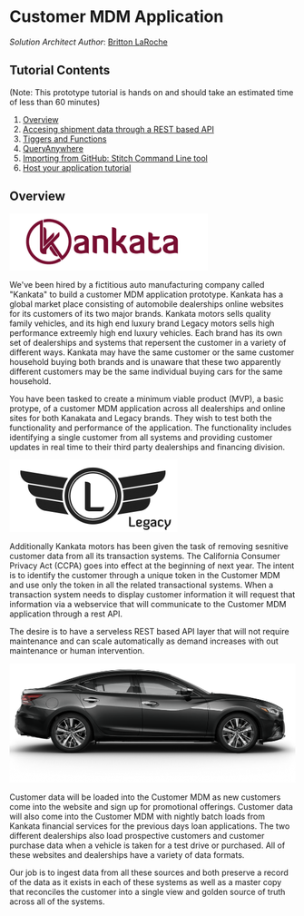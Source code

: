 
# Customer MDM Application
_Solution Architect Author_: [Britton LaRoche](mailto:britton.laroche@mongodb.com)   

## Tutorial Contents 
(Note: This prototype tutorial is hands on and should take an estimated time of less than 60 minutes)
1. [Overview](.)
2. [Accesing shipment data through a REST based API](tutorial/rest/README.md)
3. [Tiggers and Functions](tutorial/triggers/README.md)
4. [QueryAnywhere](tutorial/queryAnywhere/README.md)
5. [Importing from GitHub: Stitch Command Line tool](tutorial/cli/README.md)
6. [Host your application tutorial](tutorial/hosting/README.md)  

## Overview 
![Kankata](img/kankatalogo2.png "Kankata")  

We've been hired by a fictitious auto manufacturing company called "Kankata" to build a customer MDM application prototype.  Kankata has a global market place consisting of automobile dealerships online websites for its customers of its two major brands. Kankata motors sells quality family vehicles, and its high end luxury brand Legacy motors sells high performance extreemly high end luxury vehicles.  Each brand has its own set of dealerships and systems that repersent the customer in a variety of different ways.  Kankata may have the same customer or the same customer household buying both brands and is unaware that these two apparently different customers may be the same individual buying cars for the same household.

You have been tasked to create a minimum viable product (MVP), a basic protype, of a customer MDM application across all dealerships and online sites for both Kanakata and Legacy brands. They wish to test both the functionality and performance of the application.  The functionality includes identifying a single customer from all systems and providing customer updates in real time to their third party dealerships and financing division.

![Legacy](img/legacylogo.png "Legacy")  

Additionally Kankata motors has been given the task of removing sesnitive customer data from all its transaction systems. The California Consumer Privacy Act (CCPA) goes into effect at the beginning of next year.  The intent is to identify the customer through a unique token in the Customer MDM and use only the token in all the related transactional systems.  When a transaction system needs to display customer information it will request that information via a webservice that will communicate to the Customer MDM application through a rest API.

The desire is to have a serveless REST based API layer that will not require maintenance and can scale automatically as demand increases with out maintenance or human intervention.

![Kankata Sedan](img/kankatasedan2.png "Kankata")  

Customer data will be loaded into the Customer MDM as new customers come into the website and sign up for promotional offerings.  Customer data will also come into the Customer MDM with nightly batch loads from Kankata financial services for the previous days loan applications.  The two different dealerships also load prospective customers and customer purchase data when a vehicle is taken for a test drive or purchased.  All of these websites and dealerships have a variety of data formats.

Our job is to ingest data from all these sources and both preserve a record of the data as it exists in each of these systems as well as a master copy that reconciles the customer into a single view and golden source of truth across all of the systems.
